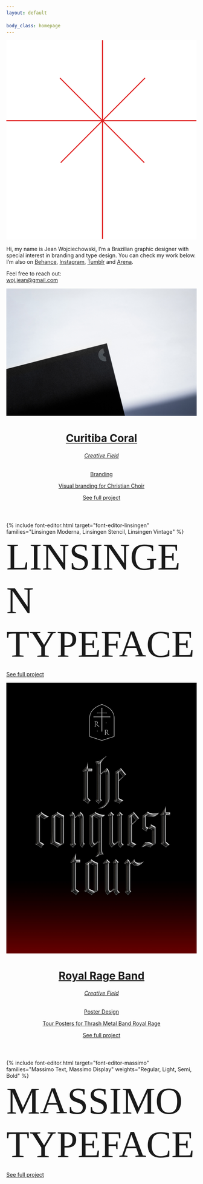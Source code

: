 ```yaml
---
layout: default

body_class: homepage
---
```


<a href="/wip" id="logo" class="homepage-logo">
  <img src="/svgs/logo.svg" alt=""/>
</a>

<div class="viewport">
  <p class="font-size-lead">
    Hi, my name is Jean Wojciechowski, I’m a Brazilian graphic designer with special interest in
    branding and type design.
    You can check my work below. I’m also on
    <a href="{{ site.links.behance }}">Behance</a>,
    <a href="{{ site.links.instagram }}">Instagram</a>,
    <a href="{{ site.links.tumblr }}">Tumblr</a>
    and
    <a href="{{ site.links.arena }}">Arena</a>.
  </p>

  <p class="font-size-lead">
    Feel free to reach out:<br /><a href="mailto:woj.jean@gmail.com">woj.jean@gmail.com</a>
  </p>
</div>

<div class="project-thumb d-flex">
  <div class="w-100 align-self-center">
    <a class="project-thumbnail" href="/curitiba_coral">
      <img src="/images/curitiba.jpg" alt="" />
      <header>
        <h1>Curitiba Coral</h1>
        <div class="d-flex text-uppercase">
          <div class="w-50">
            <h6>Creative Field</h6>
          </div>
          <div class="w-50">
            <p>Branding</p>
            <p>Visual branding for Christian Choir</p>
          </div>
        </div>
        <p class="text-uppercase">See full project</p>
      </header>
    </a>
  </div>
</div>

<article>
  <div>
    {%
      include
      font-editor.html
      target="font-editor-linsingen"
      families="Linsingen Moderna, Linsingen Stencil, Linsingen Vintage"
    %}
    <div
      class="font-editor-preview"
      id="font-editor-linsingen"
      contenteditable
      style="font-size: 100px; font-weight: normal; font-family: 'Linsingen Moderna';"
    >
      LINSINGEN<br/>TYPEFACE
    </div>
  </div>
  <footer>
    <p class="text-uppercase"><a href="/linsingen">See full project</a></p>
  </footer>
</article>

<div class="project-thumb d-flex">
  <div class="w-100">
    <a class="project-thumbnail project-thumbnail-alt d-flex" href="/royal_rage_band">
      <img src="/images/royal-rage-band.jpg" alt="" />
      <header>
        <h1>Royal Rage Band</h1>
        <div class="d-flex text-uppercase">
          <div class="w-50">
            <h6>Creative Field</h6>
          </div>
          <div class="w-50">
            <p>Poster Design</p>
            <p>Tour Posters for Thrash Metal Band Royal Rage</p>
          </div>
        </div>
        <p class="text-uppercase">See full project</p>
      </header>
    </a>
  </div>
</div>

<article>
  <div>
    {%
      include
      font-editor.html
      target="font-editor-massimo"
      families="Massimo Text, Massimo Display"
      weights="Regular, Light, Semi, Bold"
    %}
    <div
      class="font-editor-preview"
      id="font-editor-massimo"
      contenteditable
      style="font-size: 100px; font-weight: normal; font-family: 'Massimo Text';"
    >
      MASSIMO<br/>TYPEFACE
    </div>
  </div>
  <footer>
    <p class="text-uppercase"><a href="/massimo">See full project</a></p>
  </footer>
</article>
